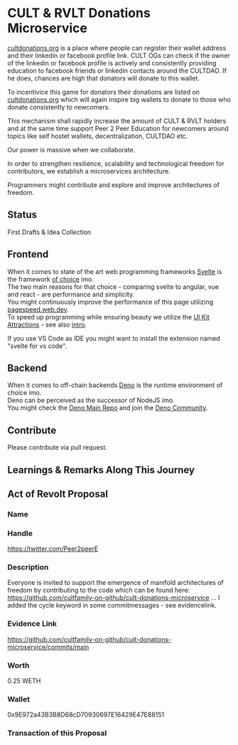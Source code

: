 # CULT & RVLT Donations Microservice

[cultdonations.org](https://cultdonations.org) is a place where people can register their wallet address and their linkedin or facebook profile link. CULT OGs can check if the owner of the linkedin or facebook profile is actively and consistently providing education to facebook friends or linkedin contacts around the CULTDAO. If he does, chances are high that donators will donate to this wallet.

To incentivice this game for donators their donations are listed on [cultdonations.org](https://cultdonations.org) which will again inspire big wallets to donate to those who donate consistently to newcomers.

This mechanism shall rapidly increase the amount of CULT & RVLT holders and at the same time support Peer 2 Peer Education for newcomers around topics like self hostet wallets, decentralization, CULTDAO etc.

Our power is massive when we collaborate. 

In order to strengthen resilience, scalability and technological freedom for contributors, we establish a microservices architecture. 

Programmers might contribute and explore and improve architectures of freedom.

## Status
First Drafts & Idea Collection

## Frontend
When it comes to state of the art web programming frameworks [Svelte](https://svelte.dev) is the framework [of choice](https://www.youtube.com/watch?v=rv3Yq-B8qp4) imo.    
The two main reasons for that choice - comparing svelte to angular, vue and react - are performance and simplicity.   
You might continuously improve the performance of this page utilizing [pagespeed.web.dev](https://pagespeed.web.dev/).   
To speed up programming while ensuring beauty we utilize the [UI Kit Attractions](https://illright.github.io/attractions/?ref=madewithsvelte.com) - see also [intro](https://www.youtube.com/watch?v=RkD88ARvucM&t=492s).

If you use VS Code as IDE you might want to install the extension named "svelte for vs code".  

## Backend
When it comes to off-chain backends [Deno](https://deno.land) is the runtime environment of choice imo.    
Deno can be perceived as the successor of NodeJS imo.  
You might check the [Deno Main Repo](https://github.com/denoland/deno) and join the [Deno Community](https://discord.com/invite/deno).

## Contribute
Please contribute via pull request. 

## Learnings & Remarks Along This Journey


## Act of Revolt Proposal

### Name

### Handle
https://twitter.com/Peer2peerE

### Description
Everyone is invited to support the emergence of manifold architectures of freedom by contributing to the code which can be found here: https://github.com/cultfamily-on-github/cult-donations-microservice ...
I added the cycle keyword in some commitmessages - see evidencelink.

### Evidence Link
https://github.com/cultfamily-on-github/cult-donations-microservice/commits/main

### Worth
0.25 WETH
### Wallet
0x9E972a43B3B8D68cD70930697E16429E47E88151

### Transaction of this Proposal



